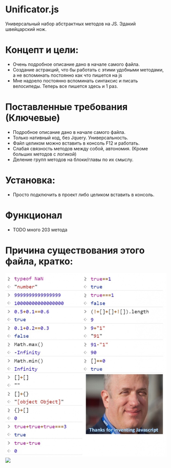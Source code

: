 # Unificator.js
Универсальный набор абстрактных методов на JS. Эдакий швейцарский нож.

# Концепт и цели:
- Очень подробное описание дано в начале самого файла.
- Создание астракций, что бы работать с этими удобными методами, а не вспоминать постоянно как что пишется на js
- Мне надоело постоянно вспоминать синтаксис и писать велосипеды. Теперь все пишется здесь и 1 раз.

# Поставленные требования (Ключевые)
- Подробное описание дано в начале самого файла.
- Только нативный код, без Jquery. Универсальность.
- Файл целиком можно вставить в консоль F12 и работать.
- Слабая связность методов между собой, автономия. (Кроме больших методов с логикой)
- Деление групп методов на блоки/главы по их смыслу.

# Установка:
- Просто подключить в проект либо целиком вставить в консоль.

# Функционал
- TODO много  203 метода

# Причина существования этого файла, кратко:
<img src="JS.jpg">
<img src="JS-1.jpg">
